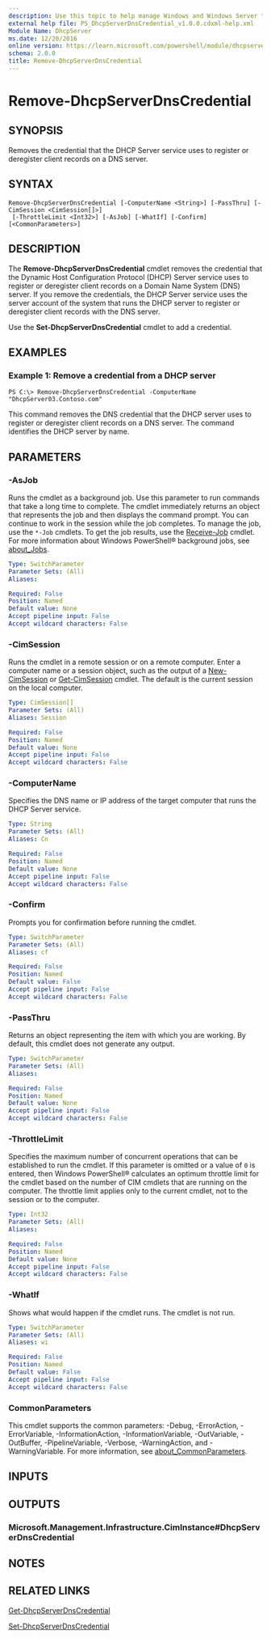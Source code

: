 ```yaml
---
description: Use this topic to help manage Windows and Windows Server technologies with Windows PowerShell.
external help file: PS_DhcpServerDnsCredential_v1.0.0.cdxml-help.xml
Module Name: DhcpServer
ms.date: 12/20/2016
online version: https://learn.microsoft.com/powershell/module/dhcpserver/remove-dhcpserverdnscredential?view=windowsserver2022-ps&wt.mc_id=ps-gethelp
schema: 2.0.0
title: Remove-DhcpServerDnsCredential
---
```


# Remove-DhcpServerDnsCredential

## SYNOPSIS
Removes the credential that the DHCP Server service uses to register or deregister client records on a DNS server.

## SYNTAX

```
Remove-DhcpServerDnsCredential [-ComputerName <String>] [-PassThru] [-CimSession <CimSession[]>]
 [-ThrottleLimit <Int32>] [-AsJob] [-WhatIf] [-Confirm] [<CommonParameters>]
```

## DESCRIPTION
The **Remove-DhcpServerDnsCredential** cmdlet removes the credential that the Dynamic Host Configuration Protocol (DHCP) Server service uses to register or deregister client records on a Domain Name System (DNS) server.
If you remove the credentials, the DHCP Server service uses the server account of the system that runs the DHCP server to register or deregister client records with the DNS server.

Use the **Set-DhcpServerDnsCredential** cmdlet to add a credential.

## EXAMPLES

### Example 1: Remove a credential from a DHCP server
```
PS C:\> Remove-DhcpServerDnsCredential -ComputerName "DhcpServer03.Contoso.com"
```

This command removes the DNS credential that the DHCP server uses to register or deregister client records on a DNS server.
The command identifies the DHCP server by name.

## PARAMETERS

### -AsJob
Runs the cmdlet as a background job.
Use this parameter to run commands that take a long time to complete. 
The cmdlet immediately returns an object that represents the job and then displays the command prompt.
You can continue to work in the session while the job completes.
To manage the job, use the `*-Job` cmdlets.
To get the job results, use the [Receive-Job](https://go.microsoft.com/fwlink/?LinkID=113372) cmdlet. 
For more information about Windows PowerShell® background jobs, see [about_Jobs](https://go.microsoft.com/fwlink/?LinkID=113251).

```yaml
Type: SwitchParameter
Parameter Sets: (All)
Aliases: 

Required: False
Position: Named
Default value: None
Accept pipeline input: False
Accept wildcard characters: False
```

### -CimSession
Runs the cmdlet in a remote session or on a remote computer.
Enter a computer name or a session object, such as the output of a [New-CimSession](https://go.microsoft.com/fwlink/p/?LinkId=227967) or [Get-CimSession](https://go.microsoft.com/fwlink/p/?LinkId=227966) cmdlet.
The default is the current session on the local computer.

```yaml
Type: CimSession[]
Parameter Sets: (All)
Aliases: Session

Required: False
Position: Named
Default value: None
Accept pipeline input: False
Accept wildcard characters: False
```

### -ComputerName
Specifies the DNS name or IP address of the target computer that runs the DHCP Server service.

```yaml
Type: String
Parameter Sets: (All)
Aliases: Cn

Required: False
Position: Named
Default value: None
Accept pipeline input: False
Accept wildcard characters: False
```

### -Confirm
Prompts you for confirmation before running the cmdlet.

```yaml
Type: SwitchParameter
Parameter Sets: (All)
Aliases: cf

Required: False
Position: Named
Default value: False
Accept pipeline input: False
Accept wildcard characters: False
```

### -PassThru
Returns an object representing the item with which you are working.
By default, this cmdlet does not generate any output.

```yaml
Type: SwitchParameter
Parameter Sets: (All)
Aliases: 

Required: False
Position: Named
Default value: None
Accept pipeline input: False
Accept wildcard characters: False
```

### -ThrottleLimit
Specifies the maximum number of concurrent operations that can be established to run the cmdlet.
If this parameter is omitted or a value of `0` is entered, then Windows PowerShell® calculates an optimum throttle limit for the cmdlet based on the number of CIM cmdlets that are running on the computer.
The throttle limit applies only to the current cmdlet, not to the session or to the computer.

```yaml
Type: Int32
Parameter Sets: (All)
Aliases: 

Required: False
Position: Named
Default value: None
Accept pipeline input: False
Accept wildcard characters: False
```

### -WhatIf
Shows what would happen if the cmdlet runs.
The cmdlet is not run.

```yaml
Type: SwitchParameter
Parameter Sets: (All)
Aliases: wi

Required: False
Position: Named
Default value: False
Accept pipeline input: False
Accept wildcard characters: False
```

### CommonParameters
This cmdlet supports the common parameters: -Debug, -ErrorAction, -ErrorVariable, -InformationAction, -InformationVariable, -OutVariable, -OutBuffer, -PipelineVariable, -Verbose, -WarningAction, and -WarningVariable. For more information, see [about_CommonParameters](https://go.microsoft.com/fwlink/?LinkID=113216).

## INPUTS

## OUTPUTS

### Microsoft.Management.Infrastructure.CimInstance#DhcpServerDnsCredential

## NOTES

## RELATED LINKS

[Get-DhcpServerDnsCredential](./Get-DhcpServerDnsCredential.md)

[Set-DhcpServerDnsCredential](./Set-DhcpServerDnsCredential.md)

